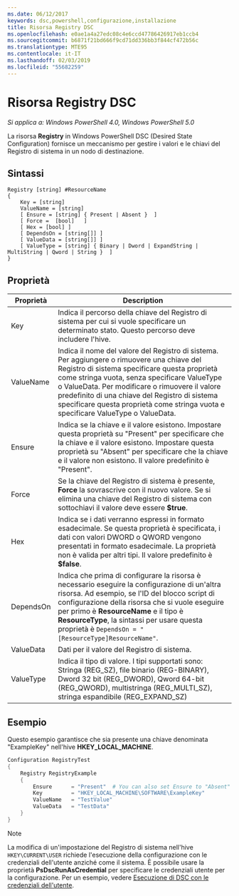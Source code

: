 ```yaml
---
ms.date: 06/12/2017
keywords: dsc,powershell,configurazione,installazione
title: Risorsa Registry DSC
ms.openlocfilehash: e0ae1a4a27edc08c4e6ccd47786426917eb1ccb4
ms.sourcegitcommit: b6871f21bd666f9cd71dd336bb3f844cf472b56c
ms.translationtype: MTE95
ms.contentlocale: it-IT
ms.lasthandoff: 02/03/2019
ms.locfileid: "55682259"
---
```

# <a name="dsc-registry-resource"></a>Risorsa Registry DSC

_Si applica a: Windows PowerShell 4.0, Windows PowerShell 5.0_

La risorsa **Registry** in Windows PowerShell DSC (Desired State Configuration) fornisce un meccanismo per gestire i valori e le chiavi del Registro di sistema in un nodo di destinazione.

## <a name="syntax"></a>Sintassi

```
Registry [string] #ResourceName
{
    Key = [string]
    ValueName = [string]
    [ Ensure = [string] { Present | Absent }  ]
    [ Force =  [bool]   ]
    [ Hex = [bool] ]
    [ DependsOn = [string[]] ]
    [ ValueData = [string[]] ]
    [ ValueType = [string] { Binary | Dword | ExpandString | MultiString | Qword | String }  ]
}
```

## <a name="properties"></a>Proprietà

| Proprietà | Description |
| --- | --- |
| Key| Indica il percorso della chiave del Registro di sistema per cui si vuole specificare un determinato stato. Questo percorso deve includere l'hive.|
| ValueName| Indica il nome del valore del Registro di sistema. Per aggiungere o rimuovere una chiave del Registro di sistema specificare questa proprietà come stringa vuota, senza specificare ValueType o ValueData. Per modificare o rimuovere il valore predefinito di una chiave del Registro di sistema specificare questa proprietà come stringa vuota e specificare ValueType o ValueData.|
| Ensure| Indica se la chiave e il valore esistono. Impostare questa proprietà su "Present" per specificare che la chiave e il valore esistono. Impostare questa proprietà su "Absent" per specificare che la chiave e il valore non esistono. Il valore predefinito è "Present".|
| Force| Se la chiave del Registro di sistema è presente, **Force** la sovrascrive con il nuovo valore. Se si elimina una chiave del Registro di sistema con sottochiavi il valore deve essere **$true**. |
| Hex| Indica se i dati verranno espressi in formato esadecimale. Se questa proprietà è specificata, i dati con valori DWORD o QWORD vengono presentati in formato esadecimale. La proprietà non è valida per altri tipi. Il valore predefinito è **$false**.|
| DependsOn| Indica che prima di configurare la risorsa è necessario eseguire la configurazione di un'altra risorsa. Ad esempio, se l'ID del blocco script di configurazione della risorsa che si vuole eseguire per primo è **ResourceName** e il tipo è **ResourceType**, la sintassi per usare questa proprietà è `DependsOn = "[ResourceType]ResourceName"`.|
| ValueData| Dati per il valore del Registro di sistema.|
| ValueType| Indica il tipo di valore. I tipi supportati sono: Stringa (REG_SZ), file binario (REG-BINARY), Dword 32 bit (REG_DWORD), Qword 64-bit (REG_QWORD), multistringa (REG_MULTI_SZ), stringa espandibile (REG_EXPAND_SZ) |

## <a name="example"></a>Esempio

Questo esempio garantisce che sia presente una chiave denominata "ExampleKey" nell'hive **HKEY\_LOCAL\_MACHINE**.

```powershell
Configuration RegistryTest
{
    Registry RegistryExample
    {
        Ensure      = "Present"  # You can also set Ensure to "Absent"
        Key         = "HKEY_LOCAL_MACHINE\SOFTWARE\ExampleKey"
        ValueName   = "TestValue"
        ValueData   = "TestData"
    }
}
```

> [!NOTE]
> La modifica di un'impostazione del Registro di sistema nell'hive `HKEY\CURRENT\USER` richiede l'esecuzione della configurazione con le credenziali dell'utente anziché come il sistema. È possibile usare la proprietà **PsDscRunAsCredential** per specificare le credenziali utente per la configurazione. Per un esempio, vedere [Esecuzione di DSC con le credenziali dell'utente](../../../configurations/runAsUser.md).
